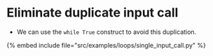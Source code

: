 # Eliminate duplicate input call


* We can use the `while True` construct to avoid this duplication.

{% embed include file="src/examples/loops/single_input_call.py" %}


